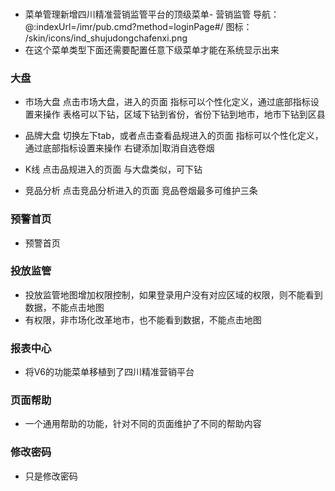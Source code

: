 ### 
- 菜单管理新增四川精准营销监管平台的顶级菜单- 营销监管
	导航：	@:indexUrl=/imr/pub.cmd?method=loginPage#/
	图标：	/skin/icons/ind_shujudongchafenxi.png
- 在这个菜单类型下面还需要配置任意下级菜单才能在系统显示出来

### 大盘

- 市场大盘 点击市场大盘，进入的页面
	指标可以个性化定义，通过底部指标设置来操作
	表格可以下钻，区域下钻到省份，省份下钻到地市，地市下钻到区县

- 品牌大盘 切换左下tab，或者点击查看品规进入的页面
	指标可以个性化定义，通过底部指标设置来操作
	右键添加|取消自选卷烟

- K线 点击品规进入的页面
	与大盘类似，可下钻

- 竞品分析 点击竞品分析进入的页面
	竞品卷烟最多可维护三条

### 预警首页

- 预警首页

### 投放监管

- 投放监管地图增加权限控制，如果登录用户没有对应区域的权限，则不能看到数据，不能点击地图
- 有权限，非市场化改革地市，也不能看到数据，不能点击地图

### 报表中心

- 将V6的功能菜单移植到了四川精准营销平台


### 页面帮助

- 一个通用帮助的功能，针对不同的页面维护了不同的帮助内容

### 修改密码

- 只是修改密码